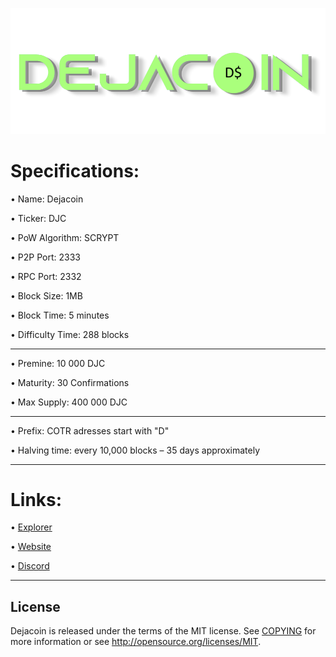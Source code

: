 ![](share/pixmaps/dejacoin_splash_white.png)




Specifications:
==================

• Name:             Dejacoin

• Ticker:           DJC

• PoW Algorithm:    SCRYPT

• P2P Port:         2333

• RPC Port:         2332

• Block Size:       1MB

• Block Time:       5 minutes

• Difficulty Time:  288 blocks

---





• Premine:          10 000 DJC

• Maturity:         30 Confirmations  

• Max Supply:       400 000 DJC

---


• Prefix: COTR adresses start with "D"  

• Halving time: every 10,000 blocks – 35 days approximately


---

Links:
==================

• [Explorer](https://explorer.virtualhackers.cf/)

• [Website](https://dejacoin.virtualhackers.cf/)

• [Discord](https://discord.gg/pTDStKtvT3)

---

License
-------

Dejacoin is released under the terms of the MIT license. See [COPYING](COPYING) for more
information or see http://opensource.org/licenses/MIT.

